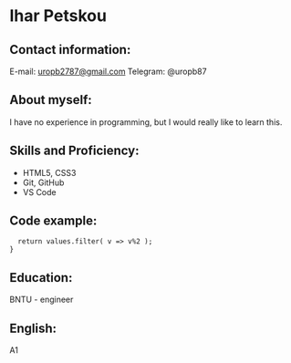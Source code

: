 # Ihar Petskou

## Contact information:
E-mail: uropb2787@gmail.com
Telegram: @uropb87

## About myself:
I have no experience in programming, but I would really like to learn this.

## Skills and Proficiency:
* HTML5, CSS3
* Git, GitHub
* VS Code

## Code example:
```function odds(values){
  return values.filter( v => v%2 );
}
```
## Education:
BNTU - engineer

## English:
A1